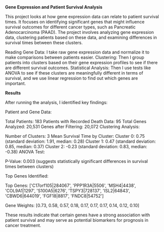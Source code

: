 **Gene Expression and Patient Survival Analysis**

This project looks at how gene expression data can relate to patient survival times.
It focuses on identifying significant genes that might influence survival outcomes 
for different cancer types, such as Pancreatic Adenocarcinoma (PAAD). The project
involves analyzing gene expression data, clustering patients based on these data, 
and examining differences in survival times between these clusters.


Reading Gene Data: I take raw gene expression data and normalize it to make comparisons 
between patients easier.
Clustering: Then I group patients into clusters based on their gene expression profiles
to see if there are different survival outcomes.
Statistical Analysis: Then I use tests like ANOVA to see if these clusters are meaningfully
different in terms of survival, and we use linear regression to find out which genes are
important.


**Results**

After running the analysis, I identified key findings:

Patient and Gene Data:

Total Patients: 183
Patients with Recorded Death Data: 95
Total Genes Analyzed: 20,531
Genes after Filtering: 20,072
Clustering Analysis:

Number of Clusters: 3
Mean Survival Time by Cluster:
Cluster 0: 0.75 (standard deviation: 1.91, median: 0.28)
Cluster 1: 0.47 (standard deviation: 0.85, median: 0.37)
Cluster 2: -0.23 (standard deviation: 0.83, median: -0.38)
ANOVA Test:

P-Value: 0.003 (suggests statistically significant differences in survival times
between clusters)

Top Genes Identified:

Top Genes: ['C17orf105|284067', 'PPP1R3A|5506', 'MSH4|4438', 'COL9A1|1297', 'S100A5|6276',
    'TSPY3|728137', 'ISL2|64843', 'CBWD6|644019', 'FGF18|8817', 'FNDC8|54752']

Gene Weights: [0.73, 0.58, 0.57, 0.18, 0.17, 0.17, 0.17, 0.14, 0.12, 0.10]

These results indicate that certain genes have a strong association with patient 
survival and may serve as potential biomarkers for prognosis in cancer treatment.






